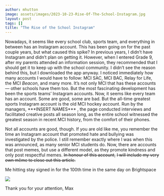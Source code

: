```yaml
---
author: mhutton
image: assets/images/2023-10-23-Rise-Of-The-School-Instagram.jpg
layout: post
tags: []
title: "The Rise of the School Instagram"
---
```


Nowadays, it seems like every school club, sports team, and everything
in between has an Instagram account. This has been going on for the past
couple years, but what caused this spike? In previous years, I didn’t
have Instagram and didn’t plan on getting it. However, when I entered
Grade 9, after my parents attended an information session, they
recommended that I should get it to keep up with the school community. I
didn’t see the reason behind this, but I downloaded the app anyway. I
noticed immediately how many accounts I would have to follow: MCI SAC,
MCI BAC, Relay for Life, the MCI _Beacon_, and many more. It’s not only
MCI that has these accounts— other schools have them too. But the most
fascinating development has been the sports teams’ Instagram accounts.
Now, it seems like every team has an account. Some are good, some are
bad. But the all-time greatest sports Instagram account is the old MCI
hockey account. Run by the managers, \*\*\*INSERT NAMES\*\*\* , the page
conducted interviews and facilitated creative posts all season long, as
the entire school witnessed the greatest season in recent MCI history,
from the comfort of their phones.

Not all accounts are good, though. If you are old like me, you remember
the time an Instagram account that promoted hate and bullying was
investigated by the police. I still remember exactly where I was when
this was announced, as many senior MCI students do. Now, there are
accounts that post memes, but use a different model, as they promote
kindness and only post respectful memes. ~~In honour of this account,~~
~~I will include my very own même to close out this article.~~

Me hitting stay signed in for the 100th time in the same day on
Brightspace

![](media/image1.jpg)

Thank you for your attention, Max
